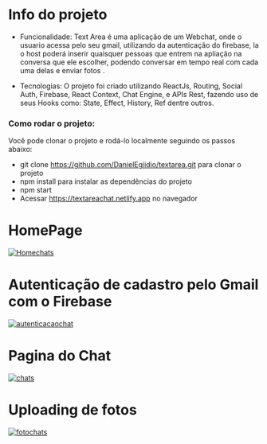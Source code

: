 # Info do projeto

- Funcionalidade: Text Area é uma aplicação de um Webchat, onde o usuario acessa pelo seu gmail, utilizando da autenticação do firebase, la o host poderá inserir quaisquer pessoas que entrem na apliação na conversa que ele escolher, podendo conversar em tempo real com cada uma delas e enviar fotos .

- Tecnologias: O projeto foi criado utilizando ReactJs, Routing, Social Auth, Firebase, React Context, Chat Engine, e APIs Rest, fazendo uso de seus Hooks como: State, Effect, History, Ref dentre outros.


### Como rodar o projeto:

Você pode clonar o projeto e rodá-lo localmente seguindo os passos abaixo:

- git clone https://github.com/DanielEgiidio/textarea.git para clonar o projeto
- npm install para instalar as dependências do projeto
- npm start
- Acessar https://textareachat.netlify.app no navegador


# HomePage

<a href="https://ibb.co/Fn5W5Zj"><img src="https://i.ibb.co/YbcWcnq/Homechats.png" alt="Homechats" border="0"></a>

# Autenticação de cadastro pelo Gmail com o Firebase

<a href="https://ibb.co/cYFTgws"><img src="https://i.ibb.co/Rj0HvNJ/autenticacaochat.png" alt="autenticacaochat" border="0"></a>


# Pagina do Chat

<a href="https://ibb.co/52HDScC"><img src="https://i.ibb.co/Lv7wcpB/chats.png" alt="chats" border="0"></a>

# Uploading de fotos

<a href="https://ibb.co/WG9KFLp"><img src="https://i.ibb.co/jbK4GSZ/fotochats.png" alt="fotochats" border="0"></a>
